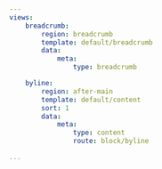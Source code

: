 ```yaml
---
views:
    breadcrumb:
        region: breadcrumb
        template: default/breadcrumb
        data:
            meta: 
                type: breadcrumb

    byline:
        region: after-main
        template: default/content
        sort: 1
        data:
            meta:
                type: content
                route: block/byline

...
```

